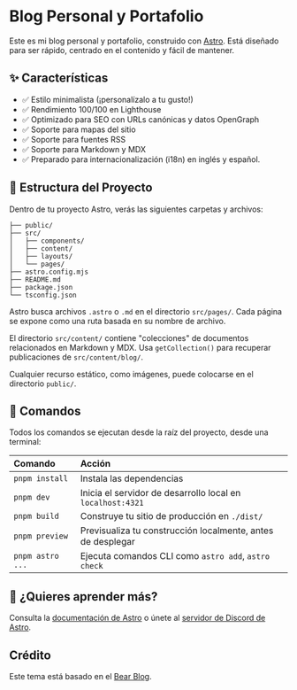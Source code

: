 # Blog Personal y Portafolio

Este es mi blog personal y portafolio, construido con [Astro](https://astro.build/). Está diseñado para ser rápido, centrado en el contenido y fácil de mantener.

## ✨ Características

-   ✅ Estilo minimalista (¡personalízalo a tu gusto!)
-   ✅ Rendimiento 100/100 en Lighthouse
-   ✅ Optimizado para SEO con URLs canónicas y datos OpenGraph
-   ✅ Soporte para mapas del sitio
-   ✅ Soporte para fuentes RSS
-   ✅ Soporte para Markdown y MDX
-   ✅ Preparado para internacionalización (i18n) en inglés y español.

## 🚀 Estructura del Proyecto

Dentro de tu proyecto Astro, verás las siguientes carpetas y archivos:

```text
├── public/
├── src/
│   ├── components/
│   ├── content/
│   ├── layouts/
│   └── pages/
├── astro.config.mjs
├── README.md
├── package.json
└── tsconfig.json
```

Astro busca archivos `.astro` o `.md` en el directorio `src/pages/`. Cada página se expone como una ruta basada en su nombre de archivo.

El directorio `src/content/` contiene "colecciones" de documentos relacionados en Markdown y MDX. Usa `getCollection()` para recuperar publicaciones de `src/content/blog/`.

Cualquier recurso estático, como imágenes, puede colocarse en el directorio `public/`.

## 🧞 Comandos

Todos los comandos se ejecutan desde la raíz del proyecto, desde una terminal:

| Comando          | Acción                                         |
| :--------------- | :--------------------------------------------- |
| `pnpm install`   | Instala las dependencias                       |
| `pnpm dev`       | Inicia el servidor de desarrollo local en `localhost:4321` |
| `pnpm build`     | Construye tu sitio de producción en `./dist/`  |
| `pnpm preview`   | Previsualiza tu construcción localmente, antes de desplegar |
| `pnpm astro ...` | Ejecuta comandos CLI como `astro add`, `astro check` |

## 👀 ¿Quieres aprender más?

Consulta la [documentación de Astro](https://docs.astro.build) o únete al [servidor de Discord de Astro](https://astro.build/chat).

## Crédito

Este tema está basado en el [Bear Blog](https://github.com/HermanMartinus/bearblog/).
